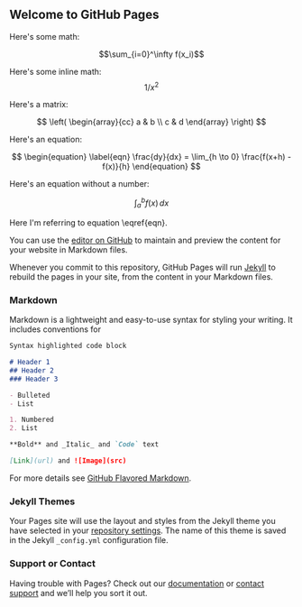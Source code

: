 ## Welcome to GitHub Pages

Here's some math:

$$\sum_{i=0}^\infty f(x_i)$$

Here's some inline math: $$1/x^2$$

Here's a matrix:

$$
\left(
\begin{array}{cc}
a & b \\ c & d
\end{array}
\right)
$$

Here's an equation:

$$
\begin{equation} \label{eqn}
\frac{dy}{dx} = \lim_{h \to 0} \frac{f(x+h) - f(x)}{h}
\end{equation}
$$

Here's an equation without a number:

$$
\begin{equation*}
\int_a^b f(x)\, dx
\end{equation*}
$$

Here I'm referring to equation \eqref{eqn}.

You can use the [editor on GitHub](https://github.com/pwsiegel/pwsiegel.github.io/edit/master/README.md) to maintain and preview the content for your website in Markdown files.

Whenever you commit to this repository, GitHub Pages will run [Jekyll](https://jekyllrb.com/) to rebuild the pages in your site, from the content in your Markdown files.

### Markdown

Markdown is a lightweight and easy-to-use syntax for styling your writing. It includes conventions for

```markdown
Syntax highlighted code block

# Header 1
## Header 2
### Header 3

- Bulleted
- List

1. Numbered
2. List

**Bold** and _Italic_ and `Code` text

[Link](url) and ![Image](src)
```

For more details see [GitHub Flavored Markdown](https://guides.github.com/features/mastering-markdown/).

### Jekyll Themes

Your Pages site will use the layout and styles from the Jekyll theme you have selected in your [repository settings](https://github.com/pwsiegel/pwsiegel.github.io/settings). The name of this theme is saved in the Jekyll `_config.yml` configuration file.

### Support or Contact

Having trouble with Pages? Check out our [documentation](https://help.github.com/categories/github-pages-basics/) or [contact support](https://github.com/contact) and we’ll help you sort it out.
